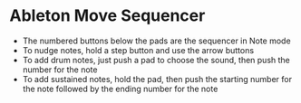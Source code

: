 # Ableton Move Sequencer

- The numbered buttons below the pads are the sequencer in Note mode
- To nudge notes, hold a step button and use the arrow buttons
- To add drum notes, just push a pad to choose the sound, then push the number for the note
- To add sustained notes, hold the pad, then push the starting number for the note followed by the ending number for the note
